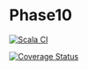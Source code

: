# Phase10


[![Scala CI](https://github.com/Pommesfan/Phase10/actions/workflows/scala.yml/badge.svg)](https://github.com/Pommesfan/Phase10/actions/workflows/scala.yml)

[![Coverage Status](https://coveralls.io/repos/github/Pommesfan/Phase10/badge.svg?branch=main)](https://coveralls.io/github/Pommesfan/Phase10?branch=main)
